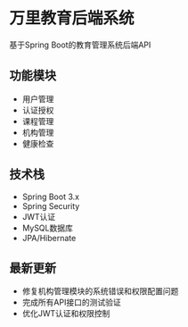 # 万里教育后端系统

基于Spring Boot的教育管理系统后端API

## 功能模块

- 用户管理
- 认证授权
- 课程管理
- 机构管理
- 健康检查

## 技术栈

- Spring Boot 3.x
- Spring Security
- JWT认证
- MySQL数据库
- JPA/Hibernate

## 最新更新

- 修复机构管理模块的系统错误和权限配置问题
- 完成所有API接口的测试验证
- 优化JWT认证和权限控制
